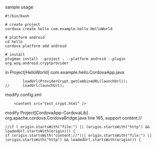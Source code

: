 sample usage

```
#!/bin/bash

# create project
cordova create hello com.example.hello HelloWorld

# platform android
cd hello
cordova platform add android

# install
plugman install --project . --platform android --plugin org.wzq.android.cryptprovider
```

in Project[HelloWorld] com.example.hello.CordovaApp.java
```
		loadUrl(ProviderCrypt.getCombineURL(launchUrl));
//		loadUrl(launchUrl);
```

modify config.xml
```
    <content src="test_crypt.html" />
```
modify Project[CordovaApp-CordovaLib] org.apache.cordova.CordovaBridge.java
line 165, support content://
```
//if ( origin.startsWith("file:") || (origin.startsWith("http") && loadedUrl.startsWith(origin))) {
if (origin.startsWith("content://")|| origin.startsWith("file:") || (origin.startsWith("http") && loadedUrl.startsWith(origin))) {
```
